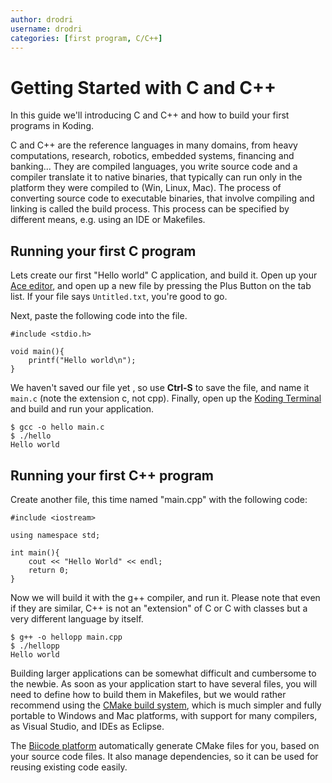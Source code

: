 ```yaml
---
author: drodri
username: drodri
categories: [first program, C/C++]
---
```



# Getting Started with C and C++

In this guide we'll introducing C and C++ and how to build your first programs
in Koding.

C and C++ are the reference languages in many domains, from heavy computations,
research, robotics, embedded systems, financing and banking...
They are compiled languages, you write source code and a compiler translate it to
native binaries, that typically can run only in the platform they were compiled to
(Win, Linux, Mac). The process of converting source code to executable binaries,
that involve compiling and linking is called the build process. This process can
be specified by different means, e.g. using an IDE or Makefiles.


## Running your first C program

Lets create our first "Hello world" C application, and build it.
Open up your [Ace editor][ace], and open up a new file by pressing the Plus Button on the
tab list. If your file says `Untitled.txt`, you're good to go.

Next, paste the following code into the file.


```
#include <stdio.h>

void main(){
    printf("Hello world\n");
}
```

We haven't saved our file yet , so use **Ctrl-S** to save the file,
and name it `main.c` (note the extension c, not cpp).
Finally, open up the [Koding Terminal][terminal]
and build and run your application.

```
$ gcc -o hello main.c
$ ./hello
Hello world
```


## Running your first C++ program

Create another file, this time named "main.cpp" with the following code:

```
#include <iostream>

using namespace std;

int main(){
    cout << "Hello World" << endl;
    return 0;
}
```

Now we will build it with the g++ compiler, and run it. Please note that
even if they are similar, C++ is not an "extension" of C or C with classes but
a very different language by itself.

```
$ g++ -o hellopp main.cpp
$ ./hellopp
Hello world
```


Building larger applications can be somewhat difficult and cumbersome to the newbie.
As soon as your application start to have several files, you will need to define
how to build them in Makefiles, but we would rather recommend using the [CMake build system][cmake],
which is much simpler and fully portable to Windows and Mac platforms, with support
for many compilers, as Visual Studio, and IDEs as Eclipse.

The [Biicode platform][biicode] automatically generate CMake files for you, based on
your source code files. It also manage dependencies, so it can be used for reusing
existing code easily.





[koding]: https://koding.com
[ace]: https://koding.com/Ace
[terminal]: https://koding.com/Terminal
[cmake]: http://www.cmake.org/
[biicode]: https://www.biicode.com/

